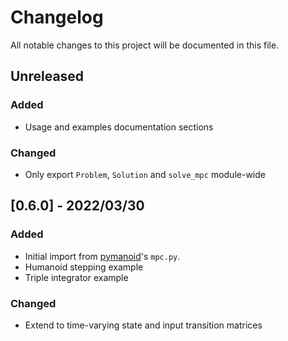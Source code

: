 # Changelog

All notable changes to this project will be documented in this file.

## Unreleased

### Added

- Usage and examples documentation sections

### Changed

- Only export ``Problem``, ``Solution`` and ``solve_mpc`` module-wide

## [0.6.0] - 2022/03/30

### Added

- Initial import from [pymanoid](https://github.com/stephane-caron/pymanoid/blob/5158d8902df6265604cec5d790e96f0035575c7a/pymanoid/mpc.py)'s ``mpc.py``.
- Humanoid stepping example
- Triple integrator example

### Changed

- Extend to time-varying state and input transition matrices

